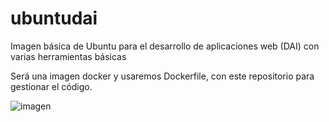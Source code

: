 ubuntudai
=========

Imagen básica de Ubuntu para el desarrollo de aplicaciones web (DAI) con varias herramientas básicas

Será una imagen docker y usaremos Dockerfile, con este repositorio para gestionar el código.

![imagen](https://upload.wikimedia.org/wikipedia/commons/7/79/Docker_%28container_engine%29_logo.png)
